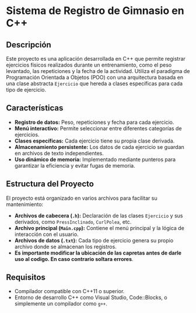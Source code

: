 # Sistema de Registro de Gimnasio en C++

## Descripción
Este proyecto es una aplicación desarrollada en C++ que permite registrar ejercicios físicos realizados durante un entrenamiento, como el peso levantado, las repeticiones y la fecha de la actividad. Utiliza el paradigma de Programación Orientada a Objetos (POO) con una arquitectura basada en una clase abstracta `Ejercicio` que hereda a clases específicas para cada tipo de ejercicio.

## Características
- **Registro de datos:** Peso, repeticiones y fecha para cada ejercicio.
- **Menú interactivo:** Permite seleccionar entre diferentes categorías de ejercicios.
- **Clases específicas:** Cada ejercicio tiene su propia clase derivada.
- **Almacenamiento persistente:** Los datos de cada ejercicio se guardan en archivos de texto independientes.
- **Uso dinámico de memoria:** Implementado mediante punteros para garantizar la eficiencia y evitar fugas de memoria.

## Estructura del Proyecto
El proyecto está organizado en varios archivos para facilitar su mantenimiento:

- **Archivos de cabecera (`.h`):** Declaración de las clases `Ejercicio` y sus derivados, como `PressInclinado`, `CurlPolea`, etc.
- **Archivo principal (`Main.cpp`):** Contiene el menú principal y la lógica de interacción con el usuario.
- **Archivos de datos (`.txt`):** Cada tipo de ejercicio genera su propio archivo donde se almacenan los registros.
- **Es importante modificar la ubicación de las capretas antes de darle uso al codigo. En caso contrario soltara errores**.

## Requisitos
- Compilador compatible con C++11 o superior.
- Entorno de desarrollo C++ como Visual Studio, Code::Blocks, o simplemente un compilador como `g++`.


